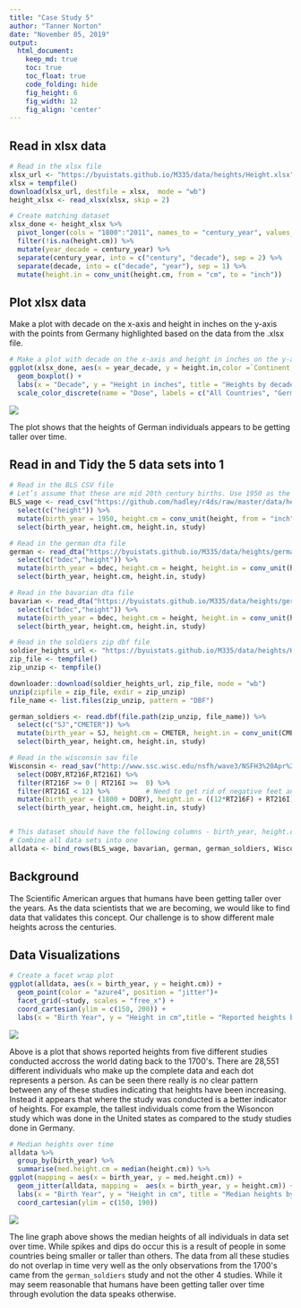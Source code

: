 ```yaml
---
title: "Case Study 5"
author: "Tanner Norton"
date: "November 05, 2019"
output:
  html_document:  
    keep_md: true
    toc: true
    toc_float: true
    code_folding: hide
    fig_height: 6
    fig_width: 12
    fig_align: 'center'
---
```






## Read in xlsx data 

```r
# Read in the xlsx file
xlsx_url <- "https://byuistats.github.io/M335/data/heights/Height.xlsx"
xlsx = tempfile()
download(xlsx_url, destfile = xlsx,  mode = "wb")
height_xlsx <- read_xlsx(xlsx, skip = 2)

# Create matching dataset 
xlsx_done <- height_xlsx %>%
  pivot_longer(cols = "1800":"2011", names_to = "century_year", values_to = "height.cm" ) %>%
  filter(!is.na(height.cm)) %>%
  mutate(year_decade = century_year) %>%
  separate(century_year, into = c("century", "decade"), sep = 2) %>%
  separate(decade, into = c("decade", "year"), sep = 1) %>%
  mutate(height.in = conv_unit(height.cm, from = "cm", to = "inch")) 
```


## Plot xlsx data
Make a plot with decade on the x-axis and height in inches on the y-axis with the points from Germany highlighted based on the data from the .xlsx file.


```r
# Make a plot with decade on the x-axis and height in inches on the y-axis with the points from Germany highlighted based on the data from the .xlsx file.
ggplot(xlsx_done, aes(x = year_decade, y = height.in,color =`Continent, Region, Country`=="Germany")) +
  geom_boxplot() +
  labs(x = "Decade", y = "Height in inches", title = "Heights by decade") +
  scale_color_discrete(name = "Dose", labels = c("All Countries", "Germany"))
```

![](Case_Study_05_files/figure-html/xlsx_plot-1.png)<!-- -->

The plot shows that the heights of German individuals appears to be getting taller over time. 

## Read in and Tidy the 5 data sets into 1

```r
# Read in the BLS CSV file
# Let’s assume that these are mid 20th century births. Use 1950 as the birth year
BLS_wage <- read_csv("https://github.com/hadley/r4ds/raw/master/data/heights.csv") %>%
  select(c("height")) %>%
  mutate(birth_year = 1950, height.cm = conv_unit(height, from = "inch", to = "cm"), height.in = height, study = "BLS_wage") %>%
  select(birth_year, height.cm, height.in, study)

# Read in the german dta file
german <- read_dta("https://byuistats.github.io/M335/data/heights/germanconscr.dta") %>%
  select(c("bdec","height")) %>%
  mutate(birth_year = bdec, height.cm = height, height.in = conv_unit(height, from = "cm", to = "inch"), study = "german") %>%
  select(birth_year, height.cm, height.in, study)

# Read in the bavarian dta file
bavarian <- read_dta("https://byuistats.github.io/M335/data/heights/germanprison.dta") %>%
  select(c("bdec","height")) %>%
  mutate(birth_year = bdec, height.cm = height, height.in = conv_unit(height, from = "cm", to = "inch"), study = "bavarian19") %>%
  select(birth_year, height.cm, height.in, study)

# Read in the soldiers zip dbf file
soldier_heights_url <- "https://byuistats.github.io/M335/data/heights/Heights_south-east.zip"
zip_file <- tempfile()
zip_unzip <- tempfile()

downloader::download(soldier_heights_url, zip_file, mode = "wb")
unzip(zipfile = zip_file, exdir = zip_unzip)
file_name <- list.files(zip_unzip, pattern = "DBF")

german_soldiers <- read.dbf(file.path(zip_unzip, file_name)) %>%
  select(c("SJ","CMETER")) %>%
  mutate(birth_year = SJ, height.cm = CMETER, height.in = conv_unit(CMETER, from = "cm", to = "inch"),  study = "german_soldiers") %>%
  select(birth_year, height.cm, height.in, study)

# Read in the wisconsin sav file
Wisconsin <- read_sav("http://www.ssc.wisc.edu/nsfh/wave3/NSFH3%20Apr%202005%20release/main05022005.sav") %>%
  select(DOBY,RT216F,RT216I) %>%
  filter(RT216F >= 0 | RT216I >=  0) %>%
  filter(RT216I < 12) %>%         # Need to get rid of negative feet and also inches over 12.
  mutate(birth_year = (1800 + DOBY), height.in = ((12*RT216F) + RT216I), height.cm = (height.in * 2.54), study = "Wisconsin") %>%
  select(birth_year, height.cm, height.in, study)


# This dataset should have the following columns - birth_year, height.cm, height.in, and study_id
# Combine all data sets into one
alldata <- bind_rows(BLS_wage, bavarian, german, german_soldiers, Wisconsin)
```



## Background
The Scientific American argues that humans have been getting taller over the years. As the data scientists that we are becoming, we would like to find data that validates this concept. Our challenge is to show different male heights across the centuries.


## Data Visualizations


```r
# Create a facet wrap plot
ggplot(alldata, aes(x = birth_year, y = height.cm)) +
  geom_point(color = "azure4", position = "jitter")+
  facet_grid(~study, scales = "free_x") +
  coord_cartesian(ylim = c(150, 200)) +
  labs(x = "Birth Year", y = "Height in cm",title = "Reported heights by Study")
```

![](Case_Study_05_files/figure-html/plot_facet-1.png)<!-- -->

Above is a plot that shows reported heights from five different studies conducted accross the world dating back to the 1700's. There are 28,551 different individuals who make up the complete data and each dot represents a person. As can be seen there really is no clear pattern between any of these studies indicating that heights have been increasing. Instead it appears that where the study was conducted is a better indicator of heights. For example, the tallest individuals come from the Wisoncon study which was done in the United states as compared to the study studies done in Germany.


```r
# Median heights over time
alldata %>%
  group_by(birth_year) %>%
  summarise(med.height.cm = median(height.cm)) %>%
ggplot(mapping = aes(x = birth_year, y = med.height.cm)) +
  geom_jitter(alldata, mapping =  aes(x = birth_year, y = height.cm)) +
  labs(x = "Birth Year", y = "Height in cm", title = "Median heights by Birth Year") +
  coord_cartesian(ylim = c(150, 190))
```

![](Case_Study_05_files/figure-html/plot_medians-1.png)<!-- -->

The line graph above shows the median heights of all individuals in data set over time. While spikes and dips do occur this is a result of people in some countries being smaller or taller than others. The data from all these studies do not overlap in time very well as the only observations from the 1700's came from the `german_soldiers` study and not the other 4 studies. While it may seem reasonable that humans have been getting taller over time through evolution the data speaks otherwise. 

